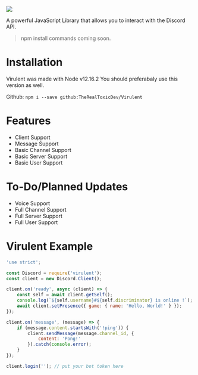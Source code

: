 ![](https://i.imgur.com/1gqzxVd.png)

A powerful JavaScript Library that allows you to interact with the Discord API.

> npm install commands coming soon.

# Installation
Virulent was made with Node v12.16.2 You should preferabaly use this version as well.

Github: ``npm i --save github:TheRealToxicDev/Virulent``

# Features
* Client Support
* Message Support
* Basic Channel Support
* Basic Server Support
* Basic User Support

# To-Do/Planned Updates
* Voice Support
* Full Channel Support
* Full Server Support
* Full User Support

# Virulent Example
```js
'use strict';

const Discord = require('virulent');
const client = new Discord.Client();

client.on('ready', async (client) => {
    const self = await client.getSelf();
    console.log(`${self.username}#${self.discriminator} is online !`);
    await client.setPresence({ game: { name: 'Hello, World!' } });
});

client.on('message', (message) => {
    if (message.content.startsWith('!ping')) {
        client.sendMessage(message.channel_id, {
            content: 'Pong!'
        }).catch(console.error);
    }
});

client.login(''); // put your bot token here
```
